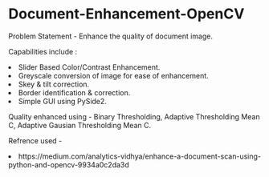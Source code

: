 # Document-Enhancement-OpenCV

Problem Statement - Enhance the quality of document image.

Capabilities include : 
  <li>Slider Based Color/Contrast Enhancement.
  <li>Greyscale conversion of image for ease of enhancement.
  <li>Skey & tilt correction.
  <li>Border identification & correction.
  <li>Simple GUI using PySide2.
   
Quality enhanced using - Binary Thresholding, Adaptive Thresholding Mean C, Adaptive Gausian Thresholding Mean C.

Refrence used -
<li> https://medium.com/analytics-vidhya/enhance-a-document-scan-using-python-and-opencv-9934a0c2da3d
